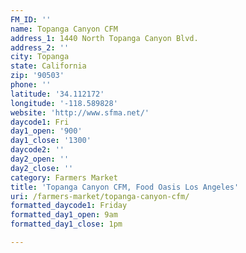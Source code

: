 ```yaml
---
FM_ID: ''
name: Topanga Canyon CFM
address_1: 1440 North Topanga Canyon Blvd.
address_2: ''
city: Topanga
state: California
zip: '90503'
phone: ''
latitude: '34.112172'
longitude: '-118.589828'
website: 'http://www.sfma.net/'
daycode1: Fri
day1_open: '900'
day1_close: '1300'
daycode2: ''
day2_open: ''
day2_close: ''
category: Farmers Market
title: 'Topanga Canyon CFM, Food Oasis Los Angeles'
uri: /farmers-market/topanga-canyon-cfm/
formatted_daycode1: Friday
formatted_day1_open: 9am
formatted_day1_close: 1pm

---
```

